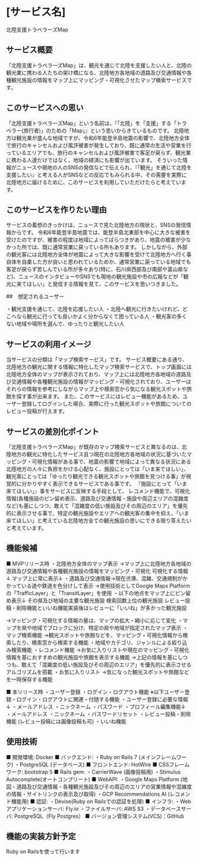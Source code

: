 # [サービス名]
北陸支援トラベラーズMap

## サービス概要

「北陸支援トラベラーズMap」は、観光を通じて北陸を支援したい人と、北陸の観光業に携わる人たちの架け橋になる、北陸地方各地域の道路及び交通情報や各種観光施設の情報をマップ上にマッピング・可視化させたマップ検索サービスです。

## このサービスへの思い
「北陸支援トラベラーズMap」という名前は、『「北陸」を「支援」する「トラベラー(旅行者)」のための「Map」』という思いからきているものです。
北陸地方は観光業が盛んな地域ですが、令和6年能登半島地震の影響で、北陸地方全体で旅行のキャンセルおよび風評被害が発生しており、既に通常の生活や営業を行っているエリアでも、旅行のキャンセルおよび風評被害で客足が戻らず、観光業に携わる人達だけではなく、地域の経済にも影響が出ています。
そういった情報がニュースや現地の人のSNSの発信などで伝えられ、『「観光」を通じて北陸を支援したい』と考える人がSNSなどの反応でもみられる中、その需要を実際に北陸地方に届けるために、このサービスを利用していただけたらと考えています。

## このサービスを作りたい理由

サービスの着想のきっかけは、ニュースで見た北陸地方の現状と、SNSの発信情報からです。
令和6年能登半島地震では、能登半島北東部を中心に大きな被害を受けたのですが、被害の程度は地域によってばらつきがあり、地震の被害が少なかった所では、既に通常営業に戻っている所もあります。
しかしながら、外部の観光客には北陸地方全体が地震によって大きな影響を受けて北陸地方へ行く事自体を自粛した方が良いと思われているためか、通常営業に戻っている地域でも客足が戻らず苦しんでいる所が多々あり(特に、石川県西部及び南部や富山県など)、ニュースのインタビューやSNSでも現地の観光施設や市の広報などが「観光に来てほしい」と発信する情報を見て、このサービスを思いつきました。

##　想定されるユーザー

・観光支援を通じて、北陸を応援したい人
・北陸へ観光に行きたいけれど、どこへなら観光に行っても良いかよく分からなくて困っている人
・観光客の多くない地域や場所を選んで、ゆったりと観光したい人

## サービスの利用イメージ

当サービスの分類は「マップ検索サービス」です。
サービス概要にある通り、北陸地方の観光に関する情報に特化したマップ検索サービスで、トップ画面には北陸地方全体のマップが表示されており、マップ上には北陸地方各地域の道路及び交通情報や各種観光施設の情報がマッピング・可視化されており、ユーザーはそれらの情報を参考にしながらマップ上や検索窓から気になる観光スポットや旅館を探す事が出来ます。
また、このサービスにはレビュー機能があるため、ユーザー登録してログインした場合、実際に行った観光スポットや旅館についてのレビュー投稿が行えます。

## サービスの差別化ポイント

「北陸支援トラベラーズMap」が既存のマップ検索サービスと異なるのは、北陸地方の観光に特化したサービス且つ現在の北陸地方各地域の状況に基づいたマッピング・可視化情報がある事で、地震の影響で地域によって異なる状況にある北陸地方の人々に負担をかける心配なく、施設にとっては「いま来てほしい」、観光客にとっては「ゆったり観光できる観光スポットや旅館を見つける事」が視覚的に分かりやすく表示できるサービスである事です。
『施設にとって「いま来てほしい」』事をサービスに反映する手段として、
レコメンド機能で、可視化情報(各種施設のピン留め表示、道路及び交通情報・施設や周辺エリアの混雑度など)も基にしつつ、敢えて「混雑度の低い施設及びその周辺のエリア」を優先的に表示させる事で、特定の観光施設やエリアへの観光客の集中を抑え、「いま来てほしい」と考えている北陸地方全ての観光施設の思いにできる限り答えたいと考えています。


## 機能候補

■ MVPリリース時
・北陸地方全体のマップ表示
→マップ上に北陸地方各地域の道路及び交通情報や各種観光施設の情報をマッピング・可視化
可視化する情報↓
マップ上に常に表示↓
・道路及び交通情報→現在渋滞、混雑、交通規制がかかっている道や鉄道を色分けして表示
→使用技術としてGoogle Maps Platformの「TrafficLayer」と「TransitLayer」を使用
・以下の地点をマップ上にピン留め表示↓
その県及び地域の主要な観光施設
検索回数上位の観光施設
レビュー投稿・削除機能といいね機能実装後はレビューに「いいね」が多かった観光施設

→マッピング・可視化する情報の量は、マップの拡大・縮小に応じて変化
・マップを県や地域でブロックに分け、特定の県や地域が指定されたマップ表示
・マップ検索機能
→観光スポットや旅館などを、マッピング・可視化情報から検索したり、検索窓から検索する機能
・地域やカテゴリ、ジャンルによる絞り込み検索機能
・レコメンド機能
→お気に入りリストや現在のマッピング・可視化情報を基におすすめの観光施設や旅館を表示する機能
→上記の情報を基にしつつも、敢えて「混雑度の低い施設及びその周辺のエリア」を優先的に表示させるアルゴリズムを搭載
・お気に入りリスト
→気になった観光スポットや旅館などを一時保存する機能

■ 本リリース時
・ユーザー登録
・ログイン・ログアウト機能
※以下ユーザー登録・ログイン・ログアウトに関連・付随する機能
・ユーザー登録に必要な情報↓
 ・メールアドレス
 ・ニックネーム
 ・パスワード
・プロフィール編集機能↓
 ・メールアドレス
 ・ニックネーム
 ・パスワードリセット
・レビュー投稿・削除機能 (レビュー投稿には画像投稿も可)
・いいね機能

## 使用技術

■ 開発環境: Docker
■ バックエンド:
・Ruby on Rails 7 (メインフレームワーク)
・PostgreSQL (データベース)
■ フロントエンド: HotWire
■ CSSフレームワーク: bootstrap 5
■ Rails gem:
・CarrierWave (画像投稿用)
・Stimulus Autocomplete(オートコンプリート)
■ WebAPI: 
・Google Maps Platform (地図・道路及び交通情報・各種観光施設及びその周辺のエリアの営業情報や混雑度の情報・サイトリンクの表示及び取得)
・GCP Recommendations AI (レコメンド機能用)
■ 認証:
・Devise(Ruby on Railsでの認証を処理)
■ インフラ: 
・Webアプリケーションサーバ: Fly.io
・ファイルサーバ: AWS S3
・データベースサーバ: PostgreSQL（Fly Postgres）
■ バージョン管理システム(VCS)：GitHub

## 機能の実装方針予定

Ruby on Railsを使って行います